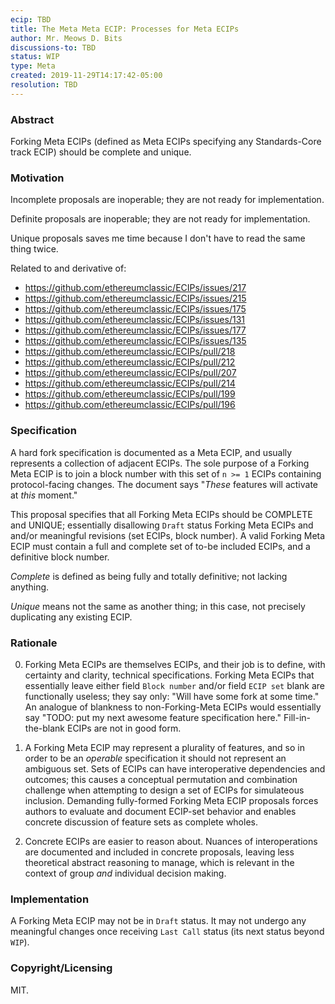 ```yaml
---
ecip: TBD
title: The Meta Meta ECIP: Processes for Meta ECIPs
author: Mr. Meows D. Bits
discussions-to: TBD
status: WIP
type: Meta
created: 2019-11-29T14:17:42-05:00
resolution: TBD
---
```


### Abstract

Forking Meta ECIPs (defined as Meta ECIPs specifying any Standards-Core track ECIP) should be complete and unique.

### Motivation

Incomplete proposals are inoperable; they are not ready for implementation.

Definite proposals are inoperable; they are not ready for implementation.

Unique proposals saves me time because I don't have to read the same thing twice.

Related to and derivative of:

- https://github.com/ethereumclassic/ECIPs/issues/217
- https://github.com/ethereumclassic/ECIPs/issues/215
- https://github.com/ethereumclassic/ECIPs/issues/175
- https://github.com/ethereumclassic/ECIPs/issues/131
- https://github.com/ethereumclassic/ECIPs/issues/177
- https://github.com/ethereumclassic/ECIPs/issues/135
- https://github.com/ethereumclassic/ECIPs/pull/218
- https://github.com/ethereumclassic/ECIPs/pull/212
- https://github.com/ethereumclassic/ECIPs/pull/207
- https://github.com/ethereumclassic/ECIPs/pull/214
- https://github.com/ethereumclassic/ECIPs/pull/199
- https://github.com/ethereumclassic/ECIPs/pull/196

### Specification

A hard fork specification is documented as a Meta ECIP, and usually represents a collection of adjacent ECIPs. The sole purpose of a Forking Meta ECIP is to join a block number with this set of `n >= 1` ECIPs containing protocol-facing changes. The document says "_These_ features will activate at _this_ moment."

This proposal specifies that all Forking Meta ECIPs should be COMPLETE and UNIQUE; essentially disallowing `Draft` status Forking Meta ECIPs and and/or meaningful revisions (set ECIPs, block number). A valid Forking Meta ECIP must contain a full and complete set of to-be included ECIPs, and a definitive block number. 

_Complete_ is defined as being fully and totally definitive; not lacking anything.

_Unique_ means not the same as another thing; in this case, not precisely duplicating any existing ECIP.

### Rationale

0. Forking Meta ECIPs are themselves ECIPs, and their job is to define, with certainty and clarity, technical specifications. Forking Meta ECIPs that essentially leave either field `Block number` and/or field `ECIP set` blank are functionally useless; they say only: "Will have some fork at some time." An analogue of blankness to non-Forking-Meta ECIPs would essentially say "TODO: put my next awesome feature specification here." Fill-in-the-blank ECIPs are not in good form.

1. A Forking Meta ECIP may represent a plurality of features, and so in order to be an _operable_ specification it should not represent an ambiguous set. Sets of ECIPs can have interoperative dependencies and outcomes; this causes a conceptual permutation and combination challenge when attempting to design a set of ECIPs for simulateous inclusion. Demanding fully-formed Forking Meta ECIP proposals forces authors to evaluate and document ECIP-set behavior and enables concrete discussion of feature sets as complete wholes.

2. Concrete ECIPs are easier to reason about. Nuances of interoperations are documented and included in concrete proposals, leaving less theoretical abstract reasoning to manage, which is relevant in the context of group _and_ individual decision making.

### Implementation

A Forking Meta ECIP may not be in `Draft` status. It may not undergo any meaningful changes once receiving `Last Call` status (its next status beyond `WIP`).

### Copyright/Licensing

MIT.
